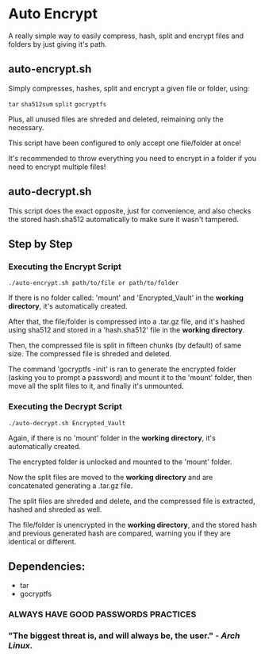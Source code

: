 # Auto Encrypt

A really simple way to easily compress, hash, split and encrypt files and folders by just giving it's path.

## auto-encrypt.sh

Simply compresses, hashes, split and encrypt a given file or folder, using:

``tar``  ``sha512sum``  ``split``  ``gocryptfs``

Plus, all unused files are shreded and deleted, reimaining only the necessary.

This script have been configured to only accept one file/folder at once! 

It's recommended to throw everything you need to encrypt in a folder if you need to encrypt multiple files!

## auto-decrypt.sh

This script does the exact opposite, just for convenience, and also checks the stored hash.sha512 automatically to make sure it wasn't tampered.

## Step by Step

### Executing the Encrypt Script

```./auto-encrypt.sh path/to/file or path/to/folder```

If there is no folder called: 'mount' and 'Encrypted_Vault' in the __working directory__, it's automatically created.

After that, the file/folder is compressed into a .tar.gz file, and it's hashed using sha512 and stored in a 'hash.sha512' file in the __working directory__.

Then, the compressed file is split in fifteen chunks (by default) of same size. The compressed file is shreded and deleted.

The command 'gocryptfs -init' is ran to generate the encrypted folder (asking you to prompt a password) and mount it to the 'mount' folder, then move all the split files to it, and finally it's unmounted.

### Executing the Decrypt Script

```./auto-decrypt.sh Encrypted_Vault```

Again, if there is no 'mount' folder in the __working directory__, it's automatically created.

The encrypted folder is unlocked and mounted to the 'mount' folder.

Now the split files are moved to the __working directory__ and are concatenated generating a .tar.gz file. 

The split files are shreded and delete, and the compressed file is extracted, hashed and shreded as well.

The file/folder is unencrypted in the __working directory__, and the stored hash and previous generated hash are compared, warning you if they are identical or different.

## Dependencies:
- tar
- gocryptfs

### ALWAYS HAVE GOOD PASSWORDS PRACTICES

### "The biggest threat is, and will always be, the user." - *Arch Linux*.
